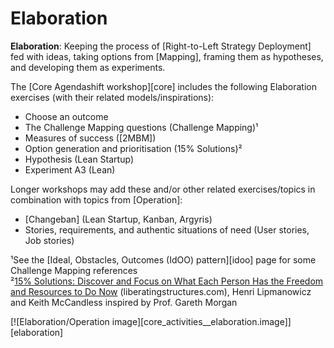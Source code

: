 # Elaboration

**Elaboration**: Keeping the process of [Right-to-Left Strategy Deployment] fed with ideas, taking options from [Mapping], framing them as hypotheses, and developing them as experiments.

The [Core Agendashift workshop][core] includes the following Elaboration exercises (with their related models/inspirations):

  * Choose an outcome
  * The Challenge Mapping questions (Challenge Mapping)¹
  * Measures of success ([2MBM])
  * Option generation and prioritisation (15% Solutions)²
  * Hypothesis (Lean Startup)
  * Experiment A3 (Lean)

Longer workshops may add these and/or other related exercises/topics in combination with topics from [Operation]:

  * [Changeban] \(Lean Startup, Kanban, Argyris)
  * Stories, requirements, and authentic situations of need (User stories, Job stories)

¹See the [Ideal, Obstacles, Outcomes (IdOO) pattern][idoo] page for some Challenge Mapping references  
²[15% Solutions: Discover and Focus on What Each Person Has the Freedom and Resources to Do Now](https://www.liberatingstructures.com/7-15-solutions/) (liberatingstructures.com), Henri Lipmanowicz and Keith McCandless inspired by Prof. Gareth Morgan

[![Elaboration/Operation image][core_activities__elaboration.image]][elaboration]
